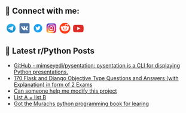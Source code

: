 ## 🔎 Connect with me:
[<img src="https://github.com/bullbesh/bullbesh/blob/main/images/Telegram.png" width="32" height="32" />](https://t.me/bullbesh)
[<img src="https://github.com/bullbesh/bullbesh/blob/main/images/VK.png" width="32" height="32" />](https://vk.com/bullbesh)
[<img src="https://github.com/bullbesh/bullbesh/blob/main/images/Twitter.png" width="32" height="32" />](https://twitter.com/bullbesh1)
[<img src="https://github.com/bullbesh/bullbesh/blob/main/images/Instagram.png" width="32" height="32" />](https://www.instagram.com/bullbesh)
[<img src="https://github.com/bullbesh/bullbesh/blob/main/images/Reddit.png" width="32" height="32" />](https://www.reddit.com/user/bullbesh)
[<img src="https://github.com/bullbesh/bullbesh/blob/main/images/YouTube.png" width="32" height="32" />](https://www.youtube.com/channel/UCtfjRs6uzgq5mfm8S06WTcg)

## 📕 Latest r/Python Posts
<!-- BLOG-POST-LIST:START -->
- [GitHub - mimseyedi/pysentation: pysentation is a CLI for displaying Python presentations.](https://www.reddit.com/r/Python/comments/16o82vh/github_mimseyedipysentation_pysentation_is_a_cli/)
- [170 Flask and Django Objective Type Questions and Answers &lpar;with Explanation&rpar; in form of 2 Exams](https://www.reddit.com/r/Python/comments/16o6ovb/170_flask_and_django_objective_type_questions_and/)
- [Can someone help me modify this project](https://www.reddit.com/r/Python/comments/16o3z2z/can_someone_help_me_modify_this_project/)
- [List A = list B](https://www.reddit.com/r/Python/comments/16o32k3/list_a_list_b/)
- [Got the Murachs python programming book for learing](https://www.reddit.com/r/Python/comments/16o1utj/got_the_murachs_python_programming_book_for/)
<!-- BLOG-POST-LIST:END -->
